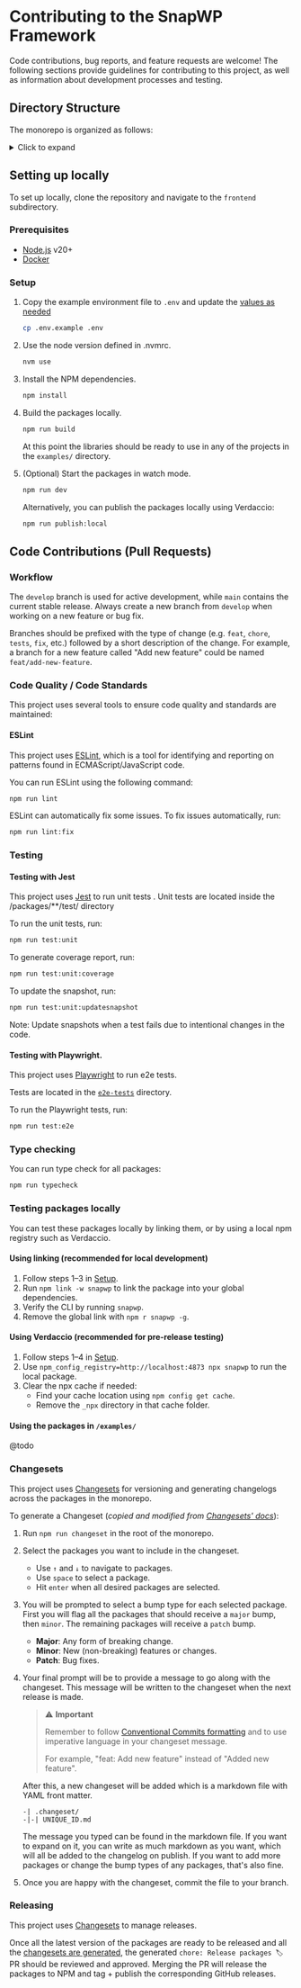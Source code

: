 # Contributing to the SnapWP Framework

Code contributions, bug reports, and feature requests are welcome! The following sections provide guidelines for contributing to this project, as well as information about development processes and testing.

## Directory Structure

The monorepo is organized as follows:

<details>
<summary> Click to expand </summary>

```log
│  # Repository files
├── .github/
│
│  # Verdaccio configuration for local package testing
├── .verdaccio/
│
│   # Global config files reused in multiple packages
├── config/
│   ├── .babelrc             # Babel config for transpiling unit test files
│   ├── .prettierrc.js       # Prettier config extending WordPress defaults
│   ├── jest.config.js       # Unit tests config
│   ├── playwright.config.js # E2E tests config. Any file with the name *.spec.ts will be considered as an E2E test
│   └── tsconfig.base.json   # A base Typescript config for all modules to inherit from
│
│  # Framework documentation
├── docs/
│
│  # Example implementations and starter templates
├── examples/
│   └── nextjs/starter/  # A basic Next.js starter template
│
│  # E2E tests using Playwright
├── e2e-tests/
│
│  # Contains all the modules (libraries and apps) for the project
├── packages/
│   ├── blocks          # Consumable WordPress blocks for frontend use
│   ├── codegen-config  # GraphQL code generation configuration
│   ├── core            # Core functionality shared by the SnapWP framework
│   ├── eslint-config   # Shared ESLint configuration for all packages
│   ├── next            # Utilities and frontend components for integrating with Next.js
│   ├── prettier-config # Shared Prettier configuration
│   └── query           # GraphQL queries for WordPress data fetching
│
├── .env.example   # Example .env file for local development. Copy this to .env and customize as needed
├── .eslintrc.json # Global ESLint configuration
├── DEVELOPMENT.md # 🎯 This file
├── package.json   # Global package.json for the monorepo.
└── tsconfig.json  # Global Typescript configuration
```

</details>

## Setting up locally

To set up locally, clone the repository and navigate to the `frontend` subdirectory.

### Prerequisites

-   [Node.js](https://nodejs.org/) v20+
-   [Docker](https://www.docker.com/)

### Setup

1. Copy the example environment file to `.env` and update the [values as needed](./docs/config-api.md#env-variables)

    ```bash
    cp .env.example .env
    ```

2. Use the node version defined in .nvmrc.

    ```bash
    nvm use
    ```

3. Install the NPM dependencies.

    ```bash
    npm install
    ```

4. Build the packages locally.

    ```bash
    npm run build
    ```

    At this point the libraries should be ready to use in any of the projects in the `examples/` directory.

5. (Optional) Start the packages in watch mode.

    ```bash
    npm run dev
    ```

    Alternatively, you can publish the packages locally using Verdaccio:

    ```bash
    npm run publish:local
    ```

## Code Contributions (Pull Requests)

### Workflow

The `develop` branch is used for active development, while `main` contains the current stable release. Always create a new branch from `develop` when working on a new feature or bug fix.

Branches should be prefixed with the type of change (e.g. `feat`, `chore`, `tests`, `fix`, etc.) followed by a short description of the change. For example, a branch for a new feature called "Add new feature" could be named `feat/add-new-feature`.

### Code Quality / Code Standards

This project uses several tools to ensure code quality and standards are maintained:

#### ESLint

This project uses [ESLint](https://eslint.org), which is a tool for identifying and reporting on patterns found in ECMAScript/JavaScript code.

You can run ESLint using the following command:

```bash
npm run lint
```

ESLint can automatically fix some issues. To fix issues automatically, run:

```bash
npm run lint:fix
```

### Testing

#### Testing with Jest

This project uses [Jest](https://jestjs.io/) to run unit tests
.
Unit tests are located inside the /packages/\*\*/test/ directory

To run the unit tests, run:

```bash
npm run test:unit
```

To generate coverage report, run:

```bash
npm run test:unit:coverage
```

To update the snapshot, run:

```bash
npm run test:unit:updatesnapshot
```

Note: Update snapshots when a test fails due to intentional changes in the code.

#### Testing with Playwright.

This project uses [Playwright](https://playwright.dev/) to run e2e tests.

Tests are located in the [`e2e-tests`](./e2e-tests) directory.

To run the Playwright tests, run:

```bash
npm run test:e2e
```

### Type checking

You can run type check for all packages:

```bash
npm run typecheck
```

### Testing packages locally

You can test these packages locally by linking them, or by using a local npm registry such as Verdaccio.

#### Using linking (recommended for local development)

1. Follow steps 1–3 in [Setup](#setup).
2. Run `npm link -w snapwp` to link the package into your global dependencies.
3. Verify the CLI by running `snapwp`.
4. Remove the global link with `npm r snapwp -g`.

#### Using Verdaccio (recommended for pre-release testing)

1. Follow steps 1–4 in [Setup](#setup).
2. Use `npm_config_registry=http://localhost:4873 npx snapwp` to run the local package.
3. Clear the npx cache if needed:
    - Find your cache location using `npm config get cache`.
    - Remove the `_npx` directory in that cache folder.

#### Using the packages in `/examples/`

@todo

### Changesets

This project uses [Changesets](https://github.com/changesets/changesets) for versioning and generating changelogs across the packages in the monorepo.

To generate a Changeset (_copied and modified from [Changesets' docs](https://github.com/changesets/changesets/blob/01c037c0462540196b5d3d0c0241d8752b465b4b/docs/adding-a-changeset.md)_):

1. Run `npm run changeset` in the root of the monorepo.
2. Select the packages you want to include in the changeset.
    - Use `↑` and `↓` to navigate to packages.
    - Use `space` to select a package.
    - Hit `enter` when all desired packages are selected.
3. You will be prompted to select a bump type for each selected package. First you will flag all the packages that should receive a `major` bump, then `minor`. The remaining packages will receive a `patch` bump.

    - **Major**: Any form of breaking change.
    - **Minor**: New (non-breaking) features or changes.
    - **Patch**: Bug fixes.

4. Your final prompt will be to provide a message to go along with the changeset. This message will be written to the changeset when the next release is made.

    > ⚠️ **Important**
    >
    > Remember to follow [Conventional Commits formatting](https://www.conventionalcommits.org/en/v1.0.0/) and to use imperative language in your changeset message.
    >
    > For example, "feat: Add new feature" instead of "Added new feature".

    After this, a new changeset will be added which is a markdown file with YAML front matter.

    ```
    -| .changeset/
    -|-| UNIQUE_ID.md
    ```

    The message you typed can be found in the markdown file. If you want to expand on it, you can write as much markdown as you want, which will all be added to the changelog on publish. If you want to add more packages or change the bump types of any packages, that's also fine.

5. Once you are happy with the changeset, commit the file to your branch.

### Releasing

This project uses [Changesets](#changesets) to manage releases.

Once all the latest version of the packages are ready to be released and all the [changesets are generated](#changesets), the generated `chore: Release packages 🏷️` PR should be reviewed and approved. Merging the PR will release the packages to NPM and tag + publish the corresponding GitHub releases.
